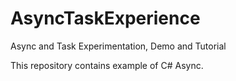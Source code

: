 AsyncTaskExperience
===================

Async and Task Experimentation, Demo and Tutorial

This repository contains example of C# Async.
